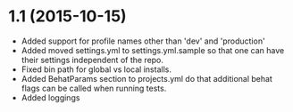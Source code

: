 # 1.1 (2015-10-15)

* Added support for profile names other than 'dev' and 'production'
* Added moved settings.yml to settings.yml.sample so that one can have their settings independent of the repo.
* Fixed bin path for global vs local installs.
* Added BehatParams section to projects.yml do that additional behat flags can be called when running tests.
* Added loggings
